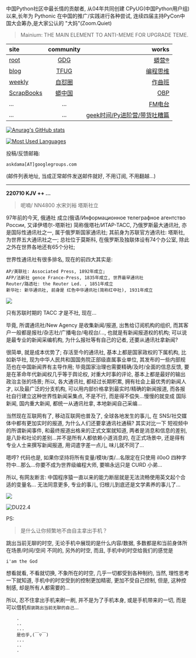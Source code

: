中国Python社区中最长情的贡献者, 从04年共同创建 CPyUG(中国Python用户组)以来,长年为 Pythonic 在中国的推广/实践进行各种尝试, 连续四届主持PyCon中国大会筹办,是大家公认的 "大妈"(Zoom.Quiet)

> Mainium: THE MAIN ELEMENT TO ANTI-MEME FOR UPGRADE TEME.

| site | community | works |
| :-----| :----: | ----: |
| [root](http://zoomquiet.io/) | [GDG](https://blog.zhgdg.org/) | [蟒营®](https://doc.101.camp/) |
| [blog](https://blog.zoomquiet.io/pages/zoomquiet.html) | [TFUG](http://zh.tfug.world/) | [编程思维](https://py.101.camp/) |
| [weekly](http://weekly.pychina.org/) | [自怼圈](https://du.101.camp/) | [作曲班](https://mu.101.camp/) |
| [ScrapBooks](https://zoomquiet.io/collection.html) | [蟒中国](https://pychina.org/) | [OBP](https://zoomquiet.io/obp/index.html) |
| ... | ... | [FM电台](https://fm.101.camp/) |
| ... | ... | [geek时间/Py进阶营/带货吐糟篇](https://fm.101.camp/2020/geek2py-dama.html) |


[![Anurag's GitHub stats](https://github-readme-stats.vercel.app/api?username=zoomquiet&show_icons=true&count_private=true&include_all_commits=true&layout=compact&theme=panda)](https://blog.zoomquiet.io)

[![Most Used Languages](https://github-readme-stats.vercel.app/api/top-langs/?username=zoomquiet&theme=panda&card_width=445&layout=compact&show_icons=true&hide=javascript,html,php,Smarty,XSLT,TeX,C++,CSS)](https://zoomquiet.io)


投稿/反馈邮箱:

    askdama[AT]googlegroups.com

(邮件列表地址, 
当成正常邮件发送邮件就好, 不用订阅, 不用翻越...)




-----------------------------------------
**220710 KJV ++ ...**


> 呢喃/ NN4800 水宋刘裕 塔斯社立





97年前的今天, 俄通社 成立(俄语/Информационное телеграфное агентство России, 又译伊塔尔-塔斯社) 简称俄塔社/ИТАР-ТАСС, 乃俄罗斯最大通讯社, 亦是国际性通讯社之一, 属于俄罗斯国家通讯社; 其前身为苏联官方通讯社: 塔斯社, 为世界五大通讯社之一;  总社位于莫斯科, 在俄罗斯及独联体设有74个办公室, 除此之外在世界各地还有65个分社;

世界性通讯社有很多排名, 现在的前四大其实是:

    AP/美联社: Associated Press, 1892年成立;
    AFP/法新社 gence France-Press, 1835年成立, 世界最早通讯社
    Reuter/路透社: the Reuter Led. , 1851年成立
    新华社: 新华通讯社, 前身是 红色中华通讯社(简称红中社), 1931年成立


![](https://ipic.zoomquiet.top/2022-07-09-zshot%202022-07-09%2010.10.25.jpg)



只有苏联时期的 TACC 才是不社, 现在...

毕竟, 所谓通讯社/New Agency 是收集新闻/报道, 出售给订阅机构的组织, 而其客户一般都是报社/杂志社/广播电台/电视台/..., 也就是有新闻报道权的机构; 可以说是最专业的新闻采编机构, 为什么报社等有自己的记者, 还要从通讯社拿新闻? 

很简单, 就是成本优势了; 存活至今的通讯社, 基本上都是国家政权的下属机构, 比如新华社, 现为中华人民共和国国务院正部级直属事业单位, 其发布的一些内部规范也在中国新闻界有主导作用; 毕竟国家治理也需要精确/及时/全面的信息反馈, 要是在革命年代新闻权几乎等于舆论权, 对重大时事的评论, 基本上都是最好的输出政治主张的场景; 所以, 各大通讯社, 都经过长期积累, 拥有社会上最优秀的新闻人才, 以及最广泛的分支机构, 可以用内部价格拿到最实时/精确的新闻报道, 而各报社自行建立这种世界性新闻采集点, 不是不行, 而是得不偿失...慢慢的就变成 国际新闻, 国内重大新闻, 都统一从通讯社拿, 本地新闻自己采编...

当然现在互联网有了, 移动互联网也普及了, 全球各地发生的事儿, 在 SNS/社交媒体中都有更加实时的报道, 为什么人们还要拿通讯社通稿? 其实对比一下 短视频中的所谓新闻事件, 和最终报道出格来的正式文案就知道, 两者是消息和信息的差别, 是八卦和社论的差别...并不是所有人都依赖小道消息的, 在正式场景中, 还是得有专业人士来撰写新闻报道, 用词遣字差一点儿, 味儿就不同了...

嗯哼? 代码也是, 如果你坚持将所有变量/模块/类/...名限定在只使用 il0oO 四种字符中...那么...你要不成为世界级编程大师, 要嘛永远只是 CURD 小弟...

所以, 有网友断言: 中国程序猿一直以来的能力断层就是无法流畅使用英文起个合适的变量名...
无法同意更多, 专业的事儿, 归根儿到底还是文学素养的事儿了...​


![](https://ipic.zoomquiet.top/2022-07-09-zq42-today-card-2207.010.jpeg)




![DU22.4](https://ipic.zoomquiet.top/2022-04-30-220430DU6y_zip.jpg!/fw/420)






PS:
> 是什么让你频繁地不由自主拿出手机？

跳出当前无聊的时空,
无论手机中展现的是什么内容/数据,
多数都是和当前身体所在场景/时间/空间 不同的,
另外的时空,
而且, 手机中的时空给我们的感觉是

    i'am the God

想看就看, 不看就切换,
不象所在的时空, 几乎一切都受到各种制约,
当然,
理性思考一下就知道,
手机中的时空受到的控制更加精密, 更加不受自己控制,
但是, 这种控制感,
却是所有人都需要的...

所以, 
忍不住拿出手机来刷一刷,
并不是为了手机本身, 或是手机带来的一切,
而是可以借机`假装跳出当前无聊的自己`...



```
    .
    ..
    ...
    是也乎,(￣▽￣)
    ...
    ..
    .
```



